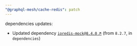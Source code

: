 ```yaml
---
"@graphql-mesh/cache-redis": patch
---
```

dependencies updates:
  - Updated dependency [`ioredis-mock@8.4.0` ↗︎](https://www.npmjs.com/package/ioredis-mock/v/8.4.0) (from `8.2.7`, in `dependencies`)
